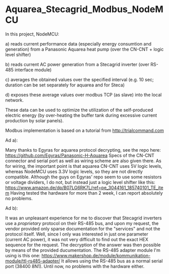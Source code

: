 # Aquarea_Stecagrid_Modbus_NodeMCU

In this project, NodeMCU:

a) reads current performance data (especially energy consumtion and generation) from a Panasonic Aquarea heat pump (over the CN-CNT + logic level shifter)

b) reads current AC power generation from a Stecagrid inverter (over RS-485 interface module)

c) averages the obtained values over the specified interval (e.g. 10 sec; duration can be set separately for aquarea and for Steca)

d) exposes these average values over modbus TCP (as slave) into the local network.

These data can be used to optimize the utilization of the self-produced electric energy (by over-heating the buffer tank during excessive 
current production by solar panels).

Modbus implementation is based on a tutorial from http://trialcommand.com

Ad a):

Many thanks to Egyras for aquarea protocol decrypting, see the repo here: https://github.com/Egyras/Panasonic-H-Aquarea
Specs of the CN-CNT connector and serial port as well as wiring scheme are also given there.
As for wiring, the important point is that aquarea CN-CNT uses 5V logic levels, whereas NodeMCU uses 3.3V logic levels, so they are not directly compatible.
Although the guys on Egyras' repo seem to use some resistors or voltage dividers, I do not, but instead just a logic level shifter like this: https://www.amazon.de/dp/B07LG6RK7L/ref=pe_3044161_185740101_TE_item
Having tested the hardware for more than 2 week, I can report absolutely no problems.

Ad b):

It was an unpleasant experience for me to discover that Stecagrid inverters use a *proprietary* protocol on their RS-485 bus, and upon my request, the vendor
provided only sparse documentation for the "services" and not the protocol itself. Well, since I only was interested in just one parameter (current AC power), it was not very
difficult to find out the exact HEX sequence for the request. The decryption of the answer was then possible by means of the provided ducumentation.
The RS-485 adapter module I'm using is this one: https://www.makershop.de/module/kommunikation-module/ttl-rs485-adapter/  It allows using the
RS-485 bus as a normal serial port (38400 8N1). Until now, no problems with the hardware either.

